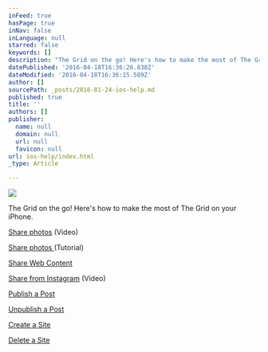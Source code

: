 ```yaml
---
inFeed: true
hasPage: true
inNav: false
inLanguage: null
starred: false
keywords: []
description: "The Grid on the go! Here's how to make the most of The Grid on your iPhone."
datePublished: '2016-04-18T16:36:26.838Z'
dateModified: '2016-04-18T16:36:15.509Z'
author: []
sourcePath: _posts/2016-01-24-ios-help.md
published: true
title: ''
authors: []
publisher:
  name: null
  domain: null
  url: null
  favicon: null
url: ios-help/index.html
_type: Article

---
```

![](https://the-grid-user-content.s3-us-west-2.amazonaws.com/06b4406a-1cfe-44bb-9138-e48e52b2789d.jpg)

The Grid on the go! Here's how to make the most of The Grid on your iPhone.

[Share photos][0] (Video)

[Share photos ][1](Tutorial)

[Share Web Content][2]

[Share from Instagram][3] (Video)

[Publish a Post][4]

[Unpublish a Post][5]

[Create a Site][6]

[Delete a Site][7]

[0]: https://www.youtube.com/watch?v=549V_OvFzxQ
[1]: https://www.iorad.com/5253/18233/Share-a-Photo-on-iOS
[2]: https://www.iorad.com/5253/18234/Share-Web-Content-on-iOS
[3]: https://www.youtube.com/watch?v=ZKoVCBXGAhA
[4]: https://www.iorad.com/5253/18235/Publish-a-Post-on-iOS
[5]: https://www.iorad.com/5253/18236/Unpublish-a-Post-on-iOS
[6]: https://www.iorad.com/5253/18231/Create-a-Site-on-iOS
[7]: https://www.iorad.com/5253/18230/Delete-a-Site-on-iOS